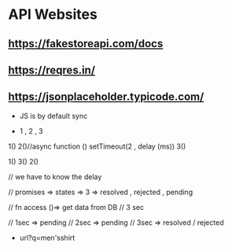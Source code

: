 # API Websites

## https://fakestoreapi.com/docs

## https://reqres.in/

## https://jsonplaceholder.typicode.com/

- JS is by default sync

- 1 , 2 , 3

1()
2()//async function ()
setTimeout(2 , delay (ms))
3()

1()
3()
2()

// we have to know the delay

// promises => states => 3 => resolved , rejected , pending

// fn access ()=> get data from DB // 3 sec

// 1sec => pending
// 2sec => pending
// 3sec => resolved / rejected

- url?q=men'sshirt
